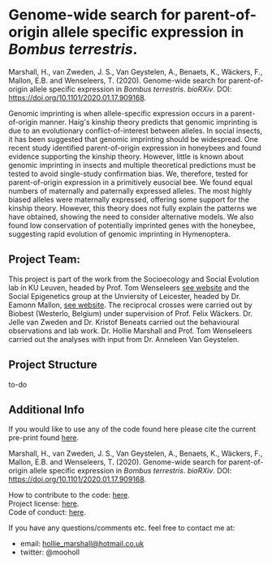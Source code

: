 # Genome-wide search for parent-of-origin allele specific expression in *Bombus terrestris*.

Marshall, H., van Zweden, J. S., Van Geystelen, A., Benaets, K., Wäckers, F., Mallon, E.B. and Wenseleers, T. (2020). Genome-wide search for parent-of-origin allele specific expression in *Bombus terrestris*. *bioRXiv*. DOI: https://doi.org/10.1101/2020.01.17.909168.

Genomic imprinting is when allele-specific expression occurs in a parent-of-origin manner. Haig's kinship theory predicts that genomic imprinting is due to an evolutionary conflict-of-interest between alleles. In social insects, it has been suggested that genomic imprinting should be widespread. One recent study identified parent-of-origin expression in honeybees and found evidence supporting the kinship theory. However, little is known about genomic imprinting in insects and multiple theoretical predictions must be tested to avoid single-study confirmation bias. We, therefore, tested for parent-of-origin expression in a primitively eusocial bee. We found equal numbers of maternally and paternally expressed alleles. The most highly biased alleles were maternally expressed, offering some support for the kinship theory. However, this theory does not fully explain the patterns we have obtained, showing the need to consider alternative models. We also found low conservation of potentially imprinted genes with the honeybee, suggesting rapid evolution of genomic imprinting in Hymenoptera. 

## Project Team: 

This project is part of the work from the Socioecology and Social Evolution lab in KU Leuven, headed by Prof. Tom Wenseleers [see website](https://bio.kuleuven.be/ento/wenseleers/twenseleers.htm) and the Social Epigenetics group at the Unviersity of Leicester, headed by Dr. Eamonn Mallon, [see website](https://www2.le.ac.uk/projects/selab). The reciprocal crosses were carried out by Biobest (Westerlo, Belgium) under supervision of Prof. Felix Wäckers. Dr. Jelle van Zweden and Dr. Kristof Beneats carried out the behavioural observations and lab work. Dr. Hollie Marshall and Prof. Tom Wenseleers carried out the analyses with input from Dr. Anneleen Van Geystelen.

## Project Structure
to-do
  
## Additional Info

If you would like to use any of the code found here please cite the current pre-print found [here](https://www.biorxiv.org/content/10.1101/2020.01.17.909168v1.full).

Marshall, H., van Zweden, J. S., Van Geystelen, A., Benaets, K., Wäckers, F., Mallon, E.B. and Wenseleers, T. (2020). Genome-wide search for parent-of-origin allele specific expression in *Bombus terrestris*. *bioRXiv*. DOI: https://doi.org/10.1101/2020.01.17.909168.

How to contribute to the code: [here](Parent_of_Origin_Expression_Bumblebee/CONTRIBUTING.md).<br/>
Project license: [here](Parent_of_Origin_Expression_Bumblebee/LICENSE).<br/>
Code of conduct: [here](Parent_of_Origin_Expression_Bumblebee/CODE_OF_CONDUCT.md).

If you have any questions/comments etc. feel free to contact me at:
- email: hollie_marshall@hotmail.co.uk
- twitter: @mooholl
